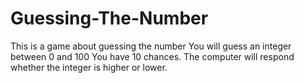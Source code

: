 # Guessing-The-Number
This is a game about guessing the number
You will guess an integer between 0 and 100
You have 10 chances.
The computer will respond whether the integer is higher or lower.
